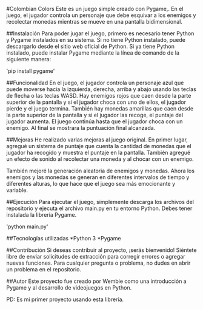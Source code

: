 #Colombian Colors
Este es un juego simple creado con Pygame,. En el juego, el jugador controla un personaje que debe esquivar a los enemigos y recolectar monedas mientras se mueve en una pantalla bidimensional.

##Instalación
Para poder jugar el juego, primero es necesario tener Python y Pygame instalados en su sistema. Si no tiene Python instalado, puede descargarlo desde el sitio web oficial de Python. Si ya tiene Python instalado, puede instalar Pygame mediante la línea de comando de la siguiente manera:

'pip install pygame'

##Funcionalidad
En el juego, el jugador controla un personaje azul que puede moverse hacia la izquierda, derecha, arriba y abajo usando las teclas de flecha o las teclas WASD. Hay enemigos rojos que caen desde la parte superior de la pantalla y si el jugador choca con uno de ellos, el jugador pierde y el juego termina. También hay monedas amarillas que caen desde la parte superior de la pantalla y si el jugador las recoge, el puntaje del jugador aumenta. El juego continúa hasta que el jugador choca con un enemigo. Al final se mostrara la puntuación final alcanzada.

##Mejoras
He realizado varias mejoras al juego original. En primer lugar, agregué un sistema de puntaje que cuenta la cantidad de monedas que el jugador ha recogido y muestra el puntaje en la pantalla. También agregué un efecto de sonido al recolectar una moneda y al chocar con un enemigo.

También mejoré la generación aleatoria de enemigos y monedas. Ahora los enemigos y las monedas se generan en diferentes intervalos de tiempo y diferentes alturas, lo que hace que el juego sea más emocionante y variable.

##Ejecución
Para ejecutar el juego, simplemente descarga los archivos del repositorio y ejecuta el archivo main.py en tu entorno Python. Debes tener instalada la librería Pygame.

'python main.py'

##Tecnologías utilizadas
*Python 3
*Pygame

##Contribución
Si deseas contribuir al proyecto, ¡serás bienvenido! Siéntete libre de enviar solicitudes de extracción para corregir errores o agregar nuevas funciones. Para cualquier pregunta o problema, no dudes en abrir un problema en el repositorio.

##Autor
Este proyecto fue creado por Wembie como una introducción a Pygame y al desarrollo de videojuegos en Python.

PD: Es mi primer proyecto usando esta librería.